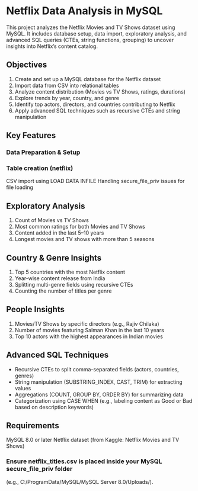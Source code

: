 # Netflix Data Analysis in MySQL
This project analyzes the Netflix Movies and TV Shows dataset using MySQL. It includes database setup, data import, exploratory analysis, and advanced SQL queries (CTEs, string functions, grouping) to uncover insights into Netflix’s content catalog.

## Objectives
1. Create and set up a MySQL database for the Netflix dataset
2. Import data from CSV into relational tables
3. Analyze content distribution (Movies vs TV Shows, ratings, durations)
4. Explore trends by year, country, and genre
5. Identify top actors, directors, and countries contributing to Netflix
6. Apply advanced SQL techniques such as recursive CTEs and string manipulation

## Key Features
###  Data Preparation & Setup

### Table creation (netflix)
  CSV import using LOAD DATA INFILE
  Handling secure_file_priv issues for file loading

## Exploratory Analysis
1. Count of Movies vs TV Shows
2. Most common ratings for both Movies and TV Shows
3. Content added in the last 5–10 years
4. Longest movies and TV shows with more than 5 seasons

## Country & Genre Insights
1. Top 5 countries with the most Netflix content
2. Year-wise content release from India
3. Splitting multi-genre fields using recursive CTEs
4. Counting the number of titles per genre

## People Insights
1. Movies/TV Shows by specific directors (e.g., Rajiv Chilaka)
2. Number of movies featuring Salman Khan in the last 10 years
3. Top 10 actors with the highest appearances in Indian movies

## Advanced SQL Techniques
* Recursive CTEs to split comma-separated fields (actors, countries, genres)
* String manipulation (SUBSTRING_INDEX, CAST, TRIM) for extracting values
* Aggregations (COUNT, GROUP BY, ORDER BY) for summarizing data
* Categorization using CASE WHEN (e.g., labeling content as Good or Bad based on description keywords)

## Requirements
MySQL 8.0 or later
Netflix dataset (from Kaggle: Netflix Movies and TV Shows)

### Ensure netflix_titles.csv is placed inside your MySQL secure_file_priv folder
 (e.g., C:/ProgramData/MySQL/MySQL Server 8.0/Uploads/).
